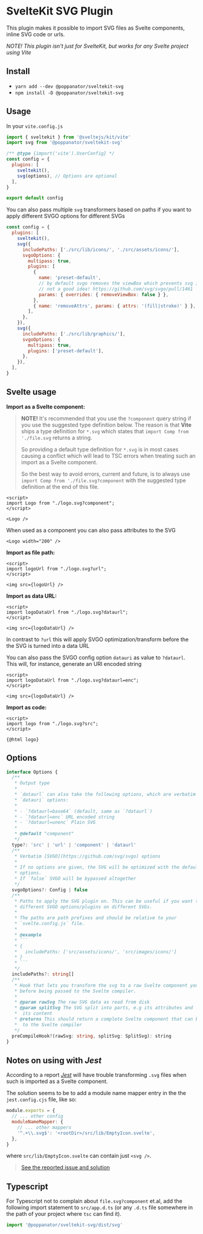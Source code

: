 # SvelteKit SVG Plugin

This plugin makes it possible to import SVG files as Svelte
components, inline SVG code or urls.

_NOTE! This plugin isn't just for SvelteKit, but works for any Svelte
project using Vite_

## Install

- `yarn add --dev @poppanator/sveltekit-svg`
- `npm install -D @poppanator/sveltekit-svg`

## Usage

In your `vite.config.js`

```js
import { sveltekit } from '@sveltejs/kit/vite'
import svg from '@poppanator/sveltekit-svg'

/** @type {import('vite').UserConfig} */
const config = {
  plugins: [
    sveltekit(),
    svg(options), // Options are optional
  ],
}

export default config
```

You can also pass multiple `svg` transformers based on paths if you want to
apply different SVGO options for different SVGs

```js
const config = {
  plugins: [
    sveltekit(),
    svg({
      includePaths: ['./src/lib/icons/', './src/assets/icons/'],
      svgoOptions: {
        multipass: true,
        plugins: [
          {
            name: 'preset-default',
            // by default svgo removes the viewBox which prevents svg icons from scaling
            // not a good idea! https://github.com/svg/svgo/pull/1461
            params: { overrides: { removeViewBox: false } },
          },
          { name: 'removeAttrs', params: { attrs: '(fill|stroke)' } },
        ],
      },
    }),
    svg({
      includePaths: ['./src/lib/graphics/'],
      svgoOptions: {
        multipass: true,
        plugins: ['preset-default'],
      },
    }),
  ],
}
```

## Svelte usage

**Import as a Svelte component:**

> **NOTE!** It's recommended that you use the `?component` query string if you
> use the suggested type definition below. The reason is that **Vite** ships a
> type definition for `*.svg` which states that `import Comp from './file.svg`
> returns a string.
>
> So providing a default type definition for `*.svg` is in most cases causing
> a conflict which will lead to TSC errors when treating such an import as a
> Svelte component.
>
> So the best way to avoid errors, current and future, is to always use
> `import Comp from './file.svg?component` with the suggested type definition
> at the end of this file.

```svelte
<script>
import Logo from "./logo.svg?component";
</script>

<Logo />
```

When used as a component you can also pass attributes to the SVG

```svelte
<Logo width="200" />
```

**Import as file path:**

```svelte
<script>
import logoUrl from "./logo.svg?url";
</script>

<img src={logoUrl} />
```

**Import as data URL:**

```svelte
<script>
import logoDataUrl from "./logo.svg?dataurl";
</script>

<img src={logoDataUrl} />
```

In contrast to `?url` this will apply SVGO optimization/transform before the
the SVG is turned into a data URL

You can also pass the SVGO config option `datauri` as value to `?dataurl`.
This will, for instance, generate an URI encoded string

```svelte
<script>
import logoDataUrl from "./logo.svg?dataurl=enc";
</script>

<img src={logoDataUrl} />
```

**Import as code:**

```svelte
<script>
import logo from "./logo.svg?src";
</script>

{@html logo}
```

## Options

````ts
interface Options {
  /**
   * Output type
   *
   * `dataurl` can also take the following options, which are verbatim SVGO
   * `datauri` options:
   *
   * - `?dataurl=base64` (default, same as `?dataurl`)
   * - `?dataurl=enc` URL encoded string
   * - `?dataurl=unenc` Plain SVG
   *
   * @default "component"
   */
  type?: 'src' | 'url' | 'component' | 'dataurl'
  /**
   * Verbatim [SVGO](https://github.com/svg/svgo) options
   *
   * If no options are given, the SVG will be optimized with the default SVGO
   * options.
   * If `false` SVGO will be bypassed altogether
   */
  svgoOptions?: Config | false
  /**
   * Paths to apply the SVG plugin on. This can be useful if you want to apply
   * different SVGO options/plugins on different SVGs.
   *
   * The paths are path prefixes and should be relative to your
   * `svelte.config.js` file.
   *
   * @example
   * ```
   * {
   *   includePaths: ['src/assets/icons/', 'src/images/icons/']
   * }
   * ```
   */
  includePaths?: string[]
  /**
   * Hook that lets you transform the svg to a raw Svelte component yourself,
   * before being passed to the Svelte compiler.
   *
   * @param rawSvg The raw SVG data as read from disk
   * @param splitSvg The SVG split into parts, e.g its attributes and
   *  its content
   * @returns This should return a complete Svelte component that can be passed
   *  to the Svelte compiler
   */
  preCompileHook?(rawSvg: string, splitSvg: SplitSvg): string
}
````

## Notes on using with _Jest_

According to a report [_Jest_](https://jestjs.io/) will have trouble
transforming `.svg` files when such is imported as a Svelte component.

The solution seems to be to add a module name mapper entry in the the
`jest.config.cjs` file, like so:

```js
module.exports = {
  // ... other config
  moduleNameMapper: {
    // ... other mappers
    '^.+\\.svg$': '<rootDir>/src/lib/EmptyIcon.svelte',
  },
}
```

where `src/lib/EmptyIcon.svelte` can contain just `<svg />`.

> [See the reported issue and solution](https://github.com/poppa/sveltekit-svg/issues/22)

## Typescript

For Typescript not to complain about `file.svg?component` et.al, add the
following import statement to `src/app.d.ts` (or any `.d.ts` file somewhere in the path of your
project where `tsc` can find it).

```ts
import '@poppanator/sveltekit-svg/dist/svg'
```
